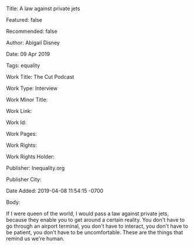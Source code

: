 Title: A law against private jets

Featured: false

Recommended: false

Author: Abigail Disney

Date: 09 Apr 2019

Tags: equality

Work Title: The Cut Podcast

Work Type: Interview

Work Minor Title:  

Work Link: 

Work Id:  

Work Pages:  

Work Rights:  

Work Rights Holder:  

Publisher:  Inequality.org

Publisher City:  

Date Added: 2019-04-08 11:54:15 -0700

Body:

If I were queen of the world, I would pass a law against private jets, because they enable you to get around a certain reality. You don't have to go through an airport terminal, you don't have to interact, you don't have to be patient, you don't have to be uncomfortable. These are the things that remind us we're human. 


